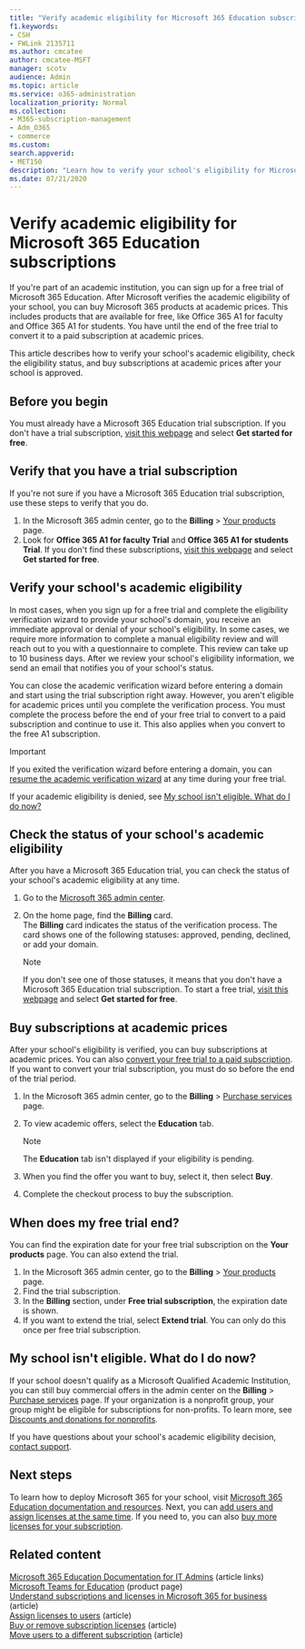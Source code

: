 ```yaml
---
title: "Verify academic eligibility for Microsoft 365 Education subscriptions"
f1.keywords:
- CSH
- FWLink 2135711
ms.author: cmcatee
author: cmcatee-MSFT
manager: scotv
audience: Admin
ms.topic: article
ms.service: o365-administration
localization_priority: Normal
ms.collection:
- M365-subscription-management
- Adm_O365
- commerce
ms.custom: 
search.appverid:
- MET150
description: "Learn how to verify your school's eligibility for Microsoft 365 Education academic pricing."
ms.date: 07/21/2020
---
```


# Verify academic eligibility for Microsoft 365 Education subscriptions

If you're part of an academic institution, you can sign up for a free trial of Microsoft 365 Education. After Microsoft verifies the academic eligibility of your school, you can buy Microsoft 365 products at academic prices. This includes products that are available for free, like Office 365 A1 for faculty and Office 365 A1 for students. You have until the end of the free trial to convert it to a paid subscription at academic prices.

This article describes how to verify your school's academic eligibility, check the eligibility status, and buy subscriptions at academic prices after your school is approved.

## Before you begin

You must already have a Microsoft 365 Education trial subscription. If you don't have a trial subscription, [visit this webpage](https://www.microsoft.com/microsoft-365/academic/compare-office-365-education-plans?activetab=tab%3aprimaryr1) and select **Get started for free**.

## Verify that you have a trial subscription

If you're not sure if you have a Microsoft 365 Education trial subscription, use these steps to verify that you do.

1. In the Microsoft 365 admin center, go to the **Billing** \> <a href="https://go.microsoft.com/fwlink/p/?linkid=842054" target="_blank">Your products</a> page.
2. Look for **Office 365 A1 for faculty Trial** and **Office 365 A1 for students Trial**. If you don't find these subscriptions, [visit this webpage](https://www.microsoft.com/microsoft-365/academic/compare-office-365-education-plans?activetab=tab%3aprimaryr1) and select **Get started for free**.

## Verify your school's academic eligibility

In most cases, when you sign up for a free trial and complete the eligibility verification wizard to provide your school's domain, you receive an immediate approval or denial of your school's eligibility. In some cases, we require more information to complete a manual eligibility review and will reach out to you with a questionnaire to complete. This review can take up to 10 business days. After we review your school's eligibility information, we send an email that notifies you of your school's status.

You can close the academic verification wizard before entering a domain and start using the trial subscription right away. However, you aren't eligible for academic prices until you complete the verification process. You must complete the process before the end of your free trial to convert to a paid subscription and continue to use it. This also applies when you convert to the free A1 subscription.

> [!IMPORTANT]
> If you exited the verification wizard before entering a domain, you can [resume the academic verification wizard](https://go.microsoft.com/fwlink/p/?linkid=2135255) at any time during your free trial.

If your academic eligibility is denied, see [My school isn't eligible. What do I do now?](#my-school-isnt-eligible-what-do-i-do-now)

## Check the status of your school's academic eligibility

After you have a Microsoft 365 Education trial, you can check the status of your school's academic eligibility at any time.

1. Go to the [Microsoft 365 admin center](https://go.microsoft.com/fwlink/p/?linkid=2024339).
2. On the home page, find the **Billing** card.\
    The **Billing** card indicates the status of the verification process. The card shows one of the following statuses: approved, pending, declined, or add your domain.

    > [!NOTE]
    > If you don't see one of those statuses, it means that you don't have a Microsoft 365 Education trial subscription. To start a free trial, [visit this webpage](https://www.microsoft.com/microsoft-365/academic/compare-office-365-education-plans?activetab=tab%3aprimaryr1) and select **Get started for free**.

## Buy subscriptions at academic prices

After your school's eligibility is verified, you can buy subscriptions at academic prices. You can also [convert your free trial to a paid subscription](../try-or-buy-microsoft-365.md). If you want to convert your trial subscription, you must do so before the end of the trial period.

1. In the Microsoft 365 admin center, go to the **Billing** \> <a href="https://go.microsoft.com/fwlink/p/?linkid=868433" target="_blank">Purchase services</a> page.
2. To view academic offers, select the **Education** tab.

    > [!NOTE]
    > The **Education** tab isn't displayed if your eligibility is pending.

3. When you find the offer you want to buy, select it, then select **Buy**.
4. Complete the checkout process to buy the subscription.

## When does my free trial end?

You can find the expiration date for your free trial subscription on the **Your products** page. You can also extend the trial.

1. In the Microsoft 365 admin center, go to the **Billing** \> <a href="https://go.microsoft.com/fwlink/p/?linkid=842054" target="_blank">Your products</a> page.
2. Find the trial subscription.
3. In the **Billing** section, under **Free trial subscription**, the expiration date is shown.
4. If you want to extend the trial, select **Extend trial**. You can only do this once per free trial subscription.

## My school isn't eligible. What do I do now?

If your school doesn't qualify as a Microsoft Qualified Academic Institution, you can still buy commercial offers in the admin center on the **Billing** \> <a href="https://go.microsoft.com/fwlink/p/?linkid=868433" target="_blank">Purchase services</a> page. If your organization is a nonprofit group, your group might be eligible for subscriptions for non-profits. To learn more, see [Discounts and donations for nonprofits](https://www.microsoft.com/nonprofits/eligibility).

If you have questions about your school's academic eligibility decision, [contact support](../../admin/contact-support-for-business-products.md).

## Next steps

To learn how to deploy Microsoft 365 for your school, visit [Microsoft 365 Education documentation and resources](/microsoft-365/education/deploy/). Next, you can [add users and assign licenses at the same time](../../admin/add-users/add-users.md). If you need to, you can also [buy more licenses for your subscription](../licenses/buy-licenses.md).

## Related content

[Microsoft 365 Education Documentation for IT Admins](/education/itadmins) (article links)\
[Microsoft Teams for Education](https://microsoft.com/education/products/teams/default.aspx) (product page)\
[Understand subscriptions and licenses in Microsoft 365 for business](../licenses/subscriptions-and-licenses.md) (article)\
[Assign licenses to users](../../admin/manage/assign-licenses-to-users.md) (article)\
[Buy or remove subscription licenses](../licenses/buy-licenses.md) (article)\
[Move users to a different subscription](move-users-different-subscription.md) (article)